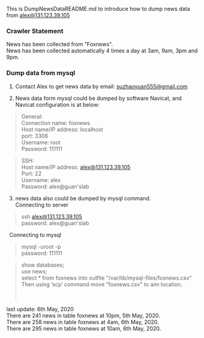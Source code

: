 This is DumpNewsDataREADME.md to introduce how to dump news data from alex@131.123.39.105<br/>

### Crawler Statement 
News has been collected from "Foxnews".<br/>
News has been collected automatically 4 times a day at 3am, 9am, 3pm and 9pm. <br/>

### Dump data from mysql

1. Contact Alex to get news data by email: suzhaoyuan555@gmail.com<br/>

2. News data form mysql could be dumped by software Navicat, and Navicat configuration is at below:
> General:<br/>
  Connection name: foxnews<br/>
  Host name/IP address: localhost<br/>
  port: 3306<br/>
  Username: root<br/>
  Password: 111111<br/>
  
> SSH:<br/>
  Host name/IP address: alex@131.123.39.105<br/>
  Port: 22<br/>
  Username: alex<br/>
  Password: alex@guan'slab<br/>
  

3. news data also could be dumped by mysql command.<br/>
Connecting to server<br/>
> ssh alex@131.123.39.105 <br/>
password: alex@guan'slab

&nbsp;&nbsp;Connecting to mysql<br/>
> mysql -uroot -p <br/>
password: 111111

> show databases; <br/>
use news; <br/>
select * from foxnews into outfile "/var/lib/mysql-files/foxnews.csv" <br/>
Then using ‘scp’ command move "foxnews.csv" to aim location.<br/><br/><br/>

last update: 6th May, 2020<br/>
There are 241 news in table foxnews at 10pm, 5th May, 2020.<br/>
There are 258 news in table foxnews at 4am, 6th May, 2020.<br/>
There are 295 news in table foxnews at 10am, 6th May, 2020.<br/>

